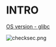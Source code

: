 # INTRO

[OS version - glibc](https://gist.github.com/wagenet/35adca1a032cec2999d47b6c40aa45b1?permalink_comment_id=3997562#gistcomment-3997562)

![checksec.png](images/checksec.png)
